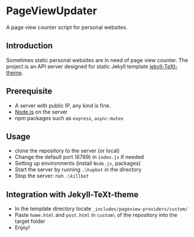 # PageViewUpdater
A page view counter script for personal websites.

## Introduction
Sometimes static personal websites are in need of page view counter. The project is an API server designed for static Jekyll template [jekyll-TeXt-theme](https://github.com/kitian616/jekyll-TeXt-theme/tree/9e6bc41f19a6cb0f6a27ab68f4f5dfe4e954b13e).

## Prerequisite
- A server with public IP, any kind is fine.
- [Node.js](https://nodejs.org/en/) on the server
- npm packages such as `express`, `async-mutex`

## Usage
- clone the repository to the server (or local)
- Change the default port (6789) in `index.js` if needed
- Setting up environments (install `Node.js`, packages)
- Start the server by running `.\hupbot` in the directory
- Stop the server: run `.\killbot`

## Integration with Jekyll-TeXt-theme
- In the template directory locate `_includes/pageview-providers/custom/`
- Paste `home.html` and `post.html` in `custom\` of the repository into the target folder
- Enjoy!
